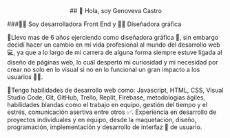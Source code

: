 <center>## 👋 Hola, soy Genoveva Castro</center>

 ###👩‍💻 Soy desarrolladora Front End y 👩‍🎨 Diseñadora gráfica 

🔸Llevo mas de 6 años ejerciendo como diseñadora gráfica 🎨, sin embargo decidí hacer un cambio en mi vida profesional al mundo del desarrollo web 💻,
  ya que a lo largo de mi carrera de alguna forma siempre estuve ligada al diseño de páginas web, lo cuál despertó mi curiosidad y mi necesidad 
  por crear no solo en lo visual si no en lo funcional un gran impacto a los usuarios 👩‍💻. 

🔸Tengo habilidades de desarrollo web como: Javascript, HTML, CSS, Visual Studio Code, Git, GitHub, Trello, Replit, Firebase, metodologías ágiles,
  habilidades blandas como el trabajo en equipo, gestión del tiempo y el estrés, comunicación asertiva entre otros ✅.
  Experiencia en desarrollo de proyectos individuales y en equipo, desde la maquetación, diseño, programación, implementación
  y desarrollo de interfaz 🔀 de usuario.
